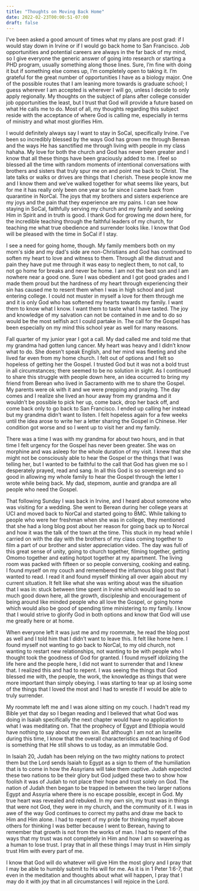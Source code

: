 ```yaml
---
title: "Thoughts on Moving Back Home"
date: 2022-02-23T00:00:51-07:00
draft: false
---
```


I’ve been asked a good amount of times what my plans are post grad: if I would stay down in Irvine or if I would go back home to San Francisco. Job opportunities and potential careers  are always in the far back of my mind, so I give everyone the generic answer of going into research or starting a PHD program, usually something along those lines. Sure, I’m fine with doing it but if something else comes up, I’m completely open to taking it. I’m grateful for the great number of opportunities I have as a biology major. One of the possible routes that I am leaning more towards is graduate school; I guess wherever I am accepted is wherever I will go, unless I decide to only apply regionally. My thoughts on the subject of plans after college consider job opportunities the least, but I trust that God will provide a future based on what He calls me to do. Most of all, my thoughts regarding this subject reside with the acceptance of where God is calling me, especially in terms of ministry and what most glorifies Him.

I would definitely always say I want to stay in SoCal, specifically Irvine. I’ve been so incredibly blessed by the ways God has grown me through Berean and the ways He has sanctified me through living with people in my class hahaha. My love for both the church and God has never been greater and I know that all these things have been graciously added to me. I feel so blessed all the time with random moments of intentional conversations with brothers and sisters that truly spur me on and point me back to Christ. The late talks or walks or drives are things that I cherish. These people know me and I know them and we’ve walked together for what seems like years, but for me it has really only been one year so far since I came back from quarantine in NorCal. The joys that my brothers and sisters experience are my joys and the pain that they experience are my pains. I can see how staying in SoCal, faithfully serving my church and my family and seeking Him in Spirit and in truth is good. I thank God for growing me down here, for the incredible teaching through the faithful leaders of my church, for teaching me what true obedience and surrender looks like. I know that God will be pleased with the time in SoCal if I stay. 

I see a need for going home, though. My family members both on my mom's side and my dad's side are non-Christians and God has continued to soften my heart to love and witness to them. Through all the distrust and pain they have put me through it was easy to neglect them, to not call, to not go home for breaks and never be home. I am not the best son and I am nowhere near a good one. Sure I was obedient and I got good grades and I made them proud but the hardness of my heart through experiencing their sin has caused me to resent them when I was in high school and just entering college. I could not muster in myself a love for them through me and it is only God who has softened my hearts towards my family. I want them to know what I know. I want them to taste what I have tasted. The joy and knowledge of my salvation can not be contained in me and to do so would be the most selfish act I could partake in. The call for the Gospel has been especially on my mind this school year as well for many reasons.

Fall quarter of my junior year I got a call. My dad called me and told me that my grandma had gotten lung cancer. My heart was heavy and I didn’t know what to do. She doesn’t speak English, and her mind was fleeting and she lived far even from my home church. I felt out of options and I felt so hopeless of getting her the Gospel. I trusted God but it was not a bold trust in all circumstances; there seemed to be no solution in sight. As I continued to share this struggle with people down here, an idea occurred to bring my friend from Berean who lived in Sacramento with me to share the Gospel. My parents were ok with it and we were prepping and praying. The day comes and I realize she lived an hour away from my grandma and it wouldn’t be possible to pick her up, come back, drop her back off, and come back only to go back to San Francisco. I ended up calling her instead but my grandma didn’t want to listen.
I felt hopeless again for a few weeks until the idea arose to write her a letter sharing the Gospel in Chinese. Her condition got worse and so I went up to visit her and my family.

There was a time I was with my grandma for about two hours, and in that time I felt urgency for the Gospel has never been greater. She was on morphine and was asleep for the whole duration of my visit. I knew that she might not be consciously able to hear the Gospel or the things that I was telling her, but I wanted to be faithful to the call that God has given me so I desperately prayed, read and sang. In all this God is so sovereign and so good in allowing my whole family to hear the Gospel through the letter I wrote while being back. My dad, stepmom, auntie and grandpa are all people who need the Gospel.

That following Sunday I was back in Irvine, and I heard about someone who was visiting for a wedding. She went to Berean during her college years at UCI and moved back to NorCal and started going to BMC. While talking to people who were her freshman when she was in college, they mentioned that she had a long blog post about her reason for going back up to Norcal and how it was the talk of the town at the time. This stuck in my head while I carried on with the day with the brothers of my class coming together to film a part of our brother and sister appreciation video. The day was full of this great sense of unity, going to church together, filming together, getting Omomo together and eating hotpot together at my apartment. The living room was packed with fifteen or so people conversing, cooking and eating. I found myself on my couch and remembered the infamous blog post that I wanted to read. I read it and found myself thinking all over again about my current situation. It felt like what she was writing about was the situation that I was in: stuck between time spent in Irvine which would lead to so much good down here, all the growth, discipleship and encouragement of being around like minded people who all love the Gospel, or going home which would also be good of spending time ministering to my family. I know that I would strive to glorify God in both options and know that God will use me greatly here or at home. 

When everyone left it was just me and my roommate, he read the blog post as well and I told him that I didn’t want to leave this. It felt like home here. I found myself not wanting to go back to NorCal, to my old church, not wanting to restart new relationships, not wanting to be with people who I thought took the goodness of God for granted. I found myself idolizing the life here and the people here, I did not want to surrender that and I knew that. I realized this and had to repent. I was seeing the things that God blessed me with, the people, the work, the knowledge as things that were more important than simply obeying. I was starting to tear up at losing some of the things that I loved the most and I had to wrestle if I would be able to truly surrender. 

My roommate left me and I was alone sitting on my couch. I hadn't read my Bible yet that day so I began reading and I believed that what God was doing in Isaiah specifically the next chapter would have no application to what I was meditating on. That the prophecy of Egypt and Ethiopia would have nothing to say about my own sin. But although I am not an Israelite during this time, I know that the overall characteristics and teaching of God is something that He still shows to us today, as an immutable God. 

In Isaiah 20, Judah has been relying on the two mighty nations to protect them but the Lord sends Isaiah to Egypt as a sign to them of the humiliation that is to come in how the Assyrians will take them captive. Judah expected these two nations to be their glory but God judged these two to show how foolish it was of Judah to not place their hope and trust solely on God. The nation of Judah then began to be trapped in between the two larger nations Egypt and Assyria where there is no escape possible, except in God. My true heart was revealed and rebuked. In my own sin, my trust was in things that were not God, they were in my church, and the community of it. I was in awe of the way God continues to correct my paths and draw me back to Him and Him alone. I had to repent of my pride for thinking myself above others for thinking I was better because I went to Berean, having to remember that growth is not from the works of man. I had to repent of the ways that my trust was not completely in Him and how I am so wavering as a human to lose trust. I pray that in all these things I may trust in Him simply trust Him with every part of me.

I know that God will do whatever will give Him the most glory and I pray that I may be able to humbly submit to His will for me. As it is in 1 Peter 1:6-7, that even in the meditation and thoughts about what will happen, I pray that I may do it with joy that in all circumstances I will rejoice in the Lord.
